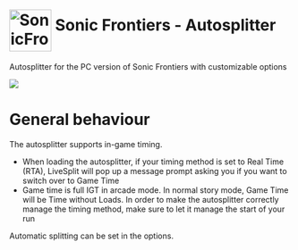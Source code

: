 <h1> <img src="https://raw.githubusercontent.com/SonicSpeedrunning/LiveSplit.SonicFrontiers/main/sonic-frontiers-logo.png" alt="SonicFrontiers" height="75" align="middle" /> Sonic Frontiers - Autosplitter</h1>

Autosplitter for the PC version of Sonic Frontiers with customizable options

<img src="https://raw.githubusercontent.com/SonicSpeedrunning/LiveSplit.SonicFrontiers/main/settings.png">

# General behaviour

The autosplitter supports in-game timing.
- When loading the autosplitter, if your timing method is set to Real Time (RTA), LiveSplit will pop up a message prompt asking you if you want to switch over to Game Time
- Game time is full IGT in arcade mode. In normal story mode, Game Time will be Time without Loads. In order to make the autosplitter correctly manage the timing method, make sure to let it manage the start of your run

Automatic splitting can be set in the options.